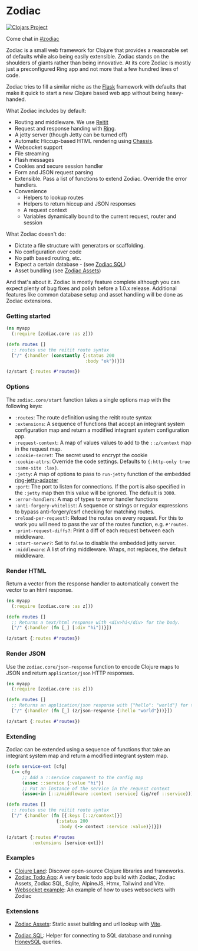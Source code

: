 # Zodiac

[![Clojars Project](https://img.shields.io/clojars/v/com.github.brettatoms/zodiac.svg)](https://clojars.org/com.github.brettatoms/zodiac)

Come chat in [#zodiac](https://clojurians.slack.com/archives/C07V6RVUN7J)

Zodiac is a small web framework for Clojure that provides a reasonable set of defaults while also being easily extensible.  Zodiac stands on the shoulders of giants rather than being innovative.  At its core Zodiac is mostly just a preconfigured Ring app and not more that a few hundred lines of code.

Zodiac tries to fill a similar niche as the [Flask](https://flask.palletsprojects.com) framework with defaults that make it quick to start a new Clojure based web app without being heavy-handed.

What Zodiac includes by default:

 - Routing and middleware.  We use [Reitit](https://github.com/metosin/reitit)
 - Request and response handing with [Ring](https://github.com/ring-clojure/ring).
 - A jetty server (though Jetty can be turned off)
 - Automatic Hiccup-based HTML rendering using [Chassis](https://github.com/onionpancakes/chassis).
 - Websocket support
 - File streaming
 - Flash messages
 - Cookies and secure session handler
 - Form and JSON request parsing
 - Extensible. Pass a list of functions to extend Zodiac.  Override the error handlers.
 - Convenience
   - Helpers to lookup routes
   - Helpers to return hiccup and JSON responses
   - A request context
   - Variables dynamically bound to the current request, router and session

 What Zodiac doesn't do:
 - Dictate a file structure with generators or scaffolding.
 - No configuration over code
 - No path based routing, etc.
 - Expect a certain database - (see [Zodiac SQL](https://github.com/brettatoms/zodiac-sql))
 - Asset bundling (see [Zodiac Assets](https://github.com/brettatoms/zodiac-assets))

And that's about it.  Zodiac is mostly feature complete although you can expect plenty of bug fixes and polish before a 1.0.x release.  Additional features like common database setup and asset handling will be done as Zodiac extensions.

### Getting started

``` clojure
(ns myapp
  (:require [zodiac.core :as z]))

(defn routes []
  ;; routes use the reitit route syntax
  ["/" {:handler (constantly {:status 200
                              :body "ok"})}])

(z/start {:routes #'routes})
```

### Options

The `zodiac.core/start` function takes a single options map with the following keys:

- `:routes`: The route definition using the reitit route syntax
- `:extensions`: A sequence of functions that accept an integrant system configuration map and return a modified integrant system configuration app.
- `:request-context`: A map of values values to add to the `::z/context` map in the request map.
- `:cookie-secret`: The secret used to encrypt the cookie
- `:cookie-attrs`: Override the code settings.  Defaults to `{:http-only true :same-site :lax}`.
- `:jetty`: A map of options to pass to `run-jetty` function of the embedded [ring-jetty-adapter](https://ring-clojure.github.io/ring/ring.adapter.jetty.html)
- `:port`: The port to listen for connections.  If the port is also specified in the `:jetty` map then this value will be ignored.  The default is `3000`.
- `:error-handlers`: A map of types to error handler functions
- `:anti-forgery-whitelist`: A sequence or strings or regular expressions to bypass anti-forgery/csrf checking for matching routes.
- `:reload-per-request?`: Reload the routes on every request. For this to work you will need to pass the var of the routes function, e.g. `#'routes`.
- `:print-request-diffs?`: Print a diff of each request between each middleware.
- `:start-server?`: Set to `false` to disable the embedded jetty server.
- `:middleware`: A list of ring middleware. Wraps, not replaces, the default middleware.

### Render HTML

Return a vector from the response handler to  automatically convert the vector to an html response.

``` clojure
(ns myapp
  (:require [zodiac.core :as z]))

(defn routes []
  ;; Returns a text/html response with <div>hi</div> for the body.
  ["/" {:handler (fn [_] [:div "hi"])}])

(z/start {:routes #'routes})
```

### Render JSON

Use the `zodiac.core/json-response` function to encode Clojure maps to JSON and return `application/json` HTTP responses.

``` clojure
(ns myapp
  (:require [zodiac.core :as z]))

(defn routes []
  ;; Returns an application/json response with {"hello": "world"} for the body.
  ["/" {:handler (fn [_] (z/json-response {:hello "world"}))}])

(z/start {:routes #'routes})
```

### Extending

Zodiac can be extended using a sequence of functions that take an integrant system map and return a modified integrant system map.

``` clojure
(defn service-ext [cfg]
  (-> cfg
      ;; Add a ::service component to the config map
      (assoc ::service {:value "hi"})
      ;; Put an instance of the service in the request context
      (assoc-in [::z/middleware :context :service] (ig/ref ::service))))

(defn routes []
  ;; routes use the reitit route syntax
  ["/" {:handler (fn [{:keys [::z/context]}]
                   {:status 200
                    :body (-> context :service :value)})}])

(z/start {:routes #'routes
          :extensions [service-ext]})
```

### Examples
 - [Clojure Land](https://clojure.land): Discover open-source Clojure libraries and frameworks.
 - [Zodiac Todo App](https://github.com/brettatoms/zodiac-todo-example): A very basic todo app build with Zodiac, Zodiac Assets, Zodiac SQL, Sqlite, AlpineJS, Htmx, Tailwind and Vite.
 - [Websocket example](/examples/websocket):  An example of how to uses websockets with Zodiac

### Extensions

- [Zodiac Assets](https://github.com/brettatoms/zodiac-assets): Static asset
  building and url lookup with [Vite](https://vite.dev/).

- [Zodiac SQL](https://github.com/brettatoms/zodiac-sql): Helper for connecting
  to SQL database and running
  [HoneySQL](https://github.com/seancorfield/honeysql) queries.
